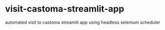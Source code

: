 # visit-castoma-streamlit-app
automated visit to castoma streamlit app using headless selenium scheduler
